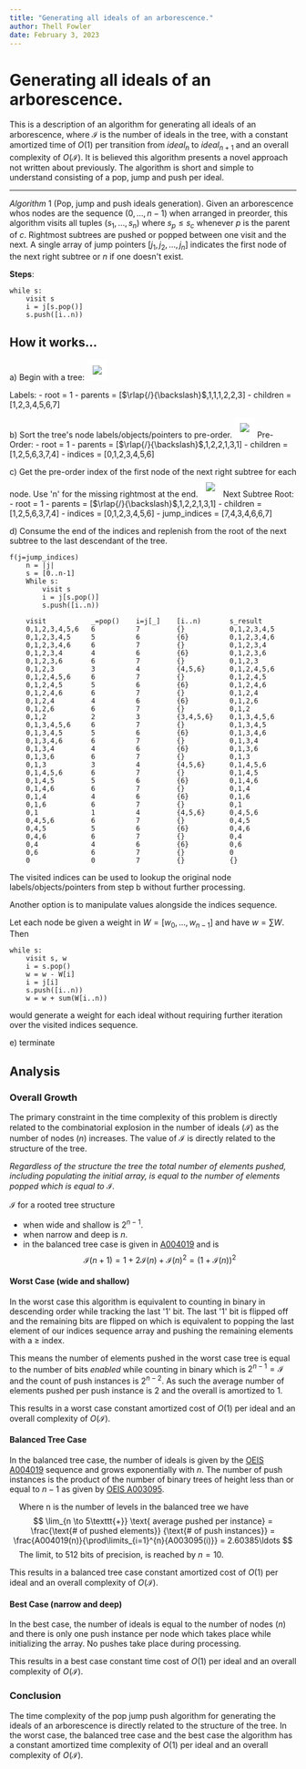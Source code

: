 ```yaml
---
title: "Generating all ideals of an arborescence."
author: Thell Fowler
date: February 3, 2023
---
```


# Generating all ideals of an arborescence.

This is a description of an algorithm for generating all ideals of an arborescence, where $\mathcal{I}$ is the number of ideals in the tree, with a constant amortized time of $O(1)$ per transition from $ideal_n$ to $ideal_{n+1}$ and an overall complexity of $O(\mathcal{I})$. It is believed this algorithm presents a novel approach not written about previously. The algorithm is short and simple to understand consisting of a pop, jump and push per ideal.

----

$Algorithm\ 1$ (Pop, jump and push ideals generation). Given an arborescence whos nodes are the sequence $(0, \ldots, n-1)$ when arranged in preorder, this algorithm visits all tuples $(s_1, \ldots, s_n)$ where $s_p \le s_c$ whenever $p$ is the parent of $c$. Rightmost subtrees are pushed or popped between one visit and the next. A single array of jump pointers $[j_1, j_2,\ldots,j_{n}]$ indicates the first node of the next right subtree or $n$ if one doesn't exist.


**Steps**: 
```text
while s:
    visit s
    i = j[s.pop()]
    s.push([i..n))
```

## How it works...

a) Begin with a tree:
<img src="./images/tree.svg" style="background-color:white;padding:10px;">

Labels:
    - root = 1
    - parents = [$\rlap{/}{\backslash}$,1,1,1,2,2,3]
    - children = [1,2,3,4,5,6,7]

b) Sort the tree's node labels/objects/pointers to pre-order.
<img src="./images/pre-ordered-nodes.svg" style="background-color:white;padding:10px;">
Pre-Order:
    - root = 1
    - parents = [$\rlap{/}{\backslash}$,1,2,2,1,3,1]
    - children = [1,2,5,6,3,7,4]
    - indices = [0,1,2,3,4,5,6]

c) Get the pre-order index of the first node of the next right subtree for each node. Use 'n' for the missing rightmost at the end.
<img src="./images/jump-indices.svg" style="background-color:white;padding:10px;">
Next Subtree Root:
    - root = 1
    - parents = [$\rlap{/}{\backslash}$,1,2,2,1,3,1]
    - children = [1,2,5,6,3,7,4]
    - indices = [0,1,2,3,4,5,6]
    - jump_indices = [7,4,3,4,6,6,7]

d) Consume the end of the indices and replenish from the root of the next subtree to the last descendant of the tree.

```text
f(j=jump_indices)
    n = |j|
    s = [0..n-1]
    While s:
        visit s
        i = j[s.pop()]
        s.push([i..n))
```

```text
    visit           _=pop()    i=j[_]    [i..n)       s_result
    0,1,2,3,4,5,6   6          7         {}           0,1,2,3,4,5
    0,1,2,3,4,5     5          6         {6}          0,1,2,3,4,6
    0,1,2,3,4,6     6          7         {}           0,1,2,3,4
    0,1,2,3,4       4          6         {6}          0,1,2,3,6
    0,1,2,3,6       6          7         {}           0,1,2,3
    0,1,2,3         3          4         {4,5,6}      0,1,2,4,5,6
    0,1,2,4,5,6     6          7         {}           0,1,2,4,5
    0,1,2,4,5       5          6         {6}          0,1,2,4,6
    0,1,2,4,6       6          7         {}           0,1,2,4
    0,1,2,4         4          6         {6}          0,1,2,6
    0,1,2,6         6          7         {}           0,1,2
    0,1,2           2          3         {3,4,5,6}    0,1,3,4,5,6
    0,1,3,4,5,6     6          7         {}           0,1,3,4,5
    0,1,3,4,5       5          6         {6}          0,1,3,4,6
    0,1,3,4,6       6          7         {}           0,1,3,4
    0,1,3,4         4          6         {6}          0,1,3,6
    0,1,3,6         6          7         {}           0,1,3
    0,1,3           3          4         {4,5,6}      0,1,4,5,6
    0,1,4,5,6       6          7         {}           0,1,4,5
    0,1,4,5         5          6         {6}          0,1,4,6
    0,1,4,6         6          7         {}           0,1,4
    0,1,4           4          6         {6}          0,1,6
    0,1,6           6          7         {}           0,1
    0,1             1          4         {4,5,6}      0,4,5,6
    0,4,5,6         6          7         {}           0,4,5
    0,4,5           5          6         {6}          0,4,6
    0,4,6           6          7         {}           0,4
    0,4             4          6         {6}          0,6
    0,6             6          7         {}           0
    0               0          7         {}           {}
```

The visited indices can be used to lookup the original node labels/objects/pointers from step b without further processing.

Another option is to manipulate values alongside the indices sequence.

Let each node be given a weight in $W = [w_0,…,w_{n−1}]$ and have $w = \sum W$. Then
```text
while s:
    visit s, w
    i = s.pop()
    w = w - W[i]
    i = j[i]
    s.push([i..n))
    w = w + sum(W[i..n))
```

would generate a weight for each ideal without requiring further iteration over the visited indices sequence.

e) terminate


## Analysis

### Overall Growth

The primary constraint in the time complexity of this problem is directly related to the combinatorial explosion in the number of ideals $(\mathcal{I})$ as the number of nodes $(n)$ increases. The value of $\mathcal{I}$ is directly related to the structure of the tree.

_Regardless of the structure the tree the total number of elements pushed, including populating the initial array, is equal to the number of elements popped which is equal to $\mathcal{I}$._

$\mathcal{I}$ for a rooted tree structure
- when wide and shallow is $2^{n-1}$.
- when narrow and deep is $n$.
- in the balanced tree case is given in [A004019][1] and is
$$\mathcal{I}(n+1) = 1 + 2\mathcal{I}(n) + \mathcal{I}(n)^2 = (1+\mathcal{I}(n))^2$$

#### Worst Case (wide and shallow)

In the worst case this algorithm is equivalent to counting in binary in descending order while tracking the last '1' bit. The last '1' bit is flipped off and the remaining bits are flipped on which is equivalent to popping the last element of our indices sequence array and pushing the remaining elements with a $\ge$ index.

This means the number of elements pushed in the worst case tree is equal to the number of bits _enabled_ while counting in binary which is $2^{n-1} = \mathcal{I}$ and the count of push instances is $2^{n-2}$. As such the average number of elements pushed per push instance is $2$ and the overall is amortized to $1$.

This results in a worst case constant amortized cost of $O(1)$ per ideal and an overall complexity of $O(\mathcal{I})$.


#### Balanced Tree Case

In the balanced tree case, the number of ideals is given by the [OEIS A004019][1] sequence and grows exponentially with $n$. The number of push instances is the product of the number of binary trees of height less than or equal to $n-1$ as given by [OEIS A003095][2].

$\quad\text{Where n is the number of levels in the balanced tree we have}$
$$
\lim_{n \to 5\texttt{+}} \text{ average pushed per instance} = 
\frac{\text{# of pushed elements}}
{\text{# of push instances}} = \frac{A004019(n)}{\prod\limits_{i=1}^{n}{A003095(i)}}
 = 2.60385\ldots
$$
$\quad\text{The limit, to 512 bits of precision, is reached by } n=10.$

This results in a balanced tree case constant amortized cost of $O(1)$ per ideal and an overall complexity of $O(\mathcal{I})$.

#### Best Case (narrow and deep)

In the best case, the number of ideals is equal to the number of nodes $(n)$ and there is only one push instance per node which takes place while initializing the array. No pushes take place during processing.

This results in a best case constant time cost of $O(1)$ per ideal and an overall complexity of $O(\mathcal{I})$.


### Conclusion

The time complexity of the pop jump push algorithm for generating the ideals of an arborescence is directly related to the structure of the tree. In the worst case, the balanced tree case and the best case the algorithm has a constant amortized time complexity of $O(1)$ per ideal and an overall complexity of $O(\mathcal{I})$.


[1]:https://oeis.org/A004019 "OEIS - Number of rooted subtrees in binary tree of depth n."

[2]:https://oeis.org/A003095 "OEIS - Number of binary trees of height less than or equal to n."